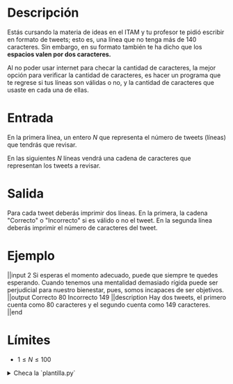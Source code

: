# Descripción

Estás cursando la materia de ideas en el ITAM y tu profesor te pidió escribir en formato de tweets; esto es, una línea que no tenga más de 140 caracteres. Sin embargo, en su formato también te ha dicho que los **espacios valen por dos caracteres.**

Al no poder usar internet para checar la cantidad de caracteres, la mejor opción para verificar la cantidad de caracteres, es hacer un programa que te regrese si tus líneas son válidas o no, y la cantidad de caracteres que usaste en cada una de ellas.

# Entrada

En la primera línea, un entero $N$ que representa el número de tweets (líneas) que tendrás que revisar.

En las siguientes $N$ líneas vendrá una cadena de caracteres que representan los tweets a revisar.

# Salida

Para cada tweet deberás imprimir dos líneas. En la primera, la cadena "Correcto" o "Incorrecto" si es válido o no el tweet. En la segunda línea deberás imprimir el número de caracteres del tweet.

# Ejemplo

||input
2
Si esperas el momento adecuado, puede que siempre te quedes esperando.
Cuando tenemos una mentalidad demasiado rígida puede ser perjudicial para nuestro bienestar, pues, somos incapaces de ser objetivos.
||output
Correcto
80
Incorrecto
149
||description
Hay dos tweets, el primero cuenta como 80 caracteres y el segundo cuenta como 149 caracteres.
||end

# Límites

- $1 \leq N \leq 100$

<details><summary>Checa la `plantilla.py`</summary>

{{plantilla.py}}

</details>
